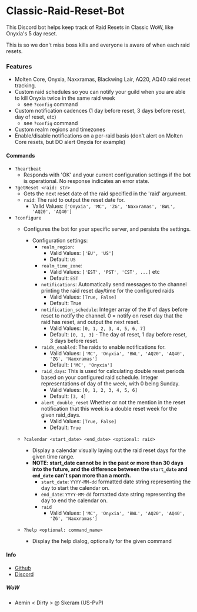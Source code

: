 # Classic-Raid-Reset-Bot
This Discord bot helps keep track of Raid Resets in Classic WoW, like Onyxia's 5 day reset.

This is so we don't miss boss kills and everyone is aware of when each raid resets.

### Features
   * Molten Core, Onyxia, Naxxramas, Blackwing Lair, AQ20, AQ40 raid reset tracking. 
   * Custom raid schedules so you can notify your guild when you are able to kill Onyxia twice in the same raid week
        * see `?config` command
   * Custom notification cadences (1 day before reset, 3 days before reset, day of reset, etc)
        * see `?config` command
   * Custom realm regions and timezones
   * Enable/disable notifications on a per-raid basis (don't alert on Molten Core resets, but DO alert Onyxia for example)

#### Commands
* `?heartbeat`
    * Responds with 'OK' and your current configuration settings if the bot is operational. No response indicates an error state.
* `?getReset <raid: str>`
    * Gets the next reset date of the raid specified in the 'raid' argument.
    * `raid`: The raid to output the reset date for.
        * Valid Values: `['Onyxia', 'MC', 'ZG', 'Naxxramas', 'BWL', 'AQ20', 'AQ40']`
* `?configure`
    *  Configures the bot for your specific server, and persists the settings.
        * Configuration settings:
            - `realm_region`: 
                * Valid Values: `['EU', 'US']` 
                * Default: `US`
            - `realm_time_zone`: 
                * Valid Values: `['EST', 'PST', 'CST', ...]` etc
                * Default: `EST`
            - `notifications`: Automatically send messages to the channel printing the raid reset day/time for the configured raids
                * Valid Values: `[True, False]`
                * Default: True
            - `notification_schedule`: Integer array of the # of days before reset to notify the channel. 0 = notify on reset day that the raid has reset, and output the next reset.
                * Valid Values: `[0, 1, 2, 3, 4, 5, 6, 7]`
                * Default: `[0, 1, 3]` - The day of reset, 1 day before reset, 3 days before reset.
            - `raids_enabled`: The raids to enable notifications for.
                * Valid Values: `['MC', 'Onyxia', 'BWL', 'AQ20', 'AQ40', 'ZG', 'Naxxramas']`
                * Default: `['MC', 'Onyxia']`
            - `raid_days`: This is used for calculating double reset periods based on your configured raid schedule. Integer representations of day of the week, with 0 being Sunday.
                * Valid Values: `[0, 1, 2, 3, 4, 5, 6]`
                * Default: `[3, 4]`
            * `alert_double_reset` Whether or not the mention in the reset notification that this week is a double reset week for the given raid_days.
                * Valid Values: `[True, False]`
                * Default: `True`
                
    * `?calendar <start_date> <end_date> <optional: raid>`
        * Display a calendar visually laying out the raid reset days for the given time range. 
        * **NOTE: start_date cannot be in the past or more than 30 days into the future, and the difference between the `start_date` and `end_date` can't span more than a month.**
            * `start_date`: `YYYY-MM-dd` formatted date string representing the day to start the calendar on.
            * `end_date`: `YYYY-MM-dd` formatted date string representing the day to end the calendar on.
            * `raid`
                * Valid Values: `['MC', 'Onyxia', 'BWL', 'AQ20', 'AQ40', 'ZG', 'Naxxramas']`
    * `?help <optional: command_name>`
        * Display the help dialog, optionally for the given command
        
        

#### Info
* [Github](github.com/jvd33/ClassicRaidResetBot)
* [Discord]()


##### WoW 
* Aemin < Dirty > @ Skeram (US-PvP)